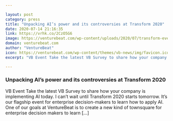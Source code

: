 ```yaml
---

layout: post
category: press
title: "Unpacking AI’s power and its controversies at Transform 2020"
date: 2020-07-14 21:16:35
link: https://vrhk.co/2CzO5G6
image: https://venturebeat.com/wp-content/uploads/2020/07/transform-event-audience.jpg?w=1200&strip=all
domain: venturebeat.com
author: "VentureBeat"
icon: https://venturebeat.com/wp-content/themes/vb-news/img/favicon.ico
excerpt: "VB Event Take the latest VB Survey to share how your company is implementing AI today. I can’t wait until Transform 2020 starts tomorrow. It’s our flagship event for enterprise decision-makers to learn how to apply AI. One of our goals at VentureBeat is to create a new kind of townsquare for enterprise decision makers to learn […]"

---
```


### Unpacking AI’s power and its controversies at Transform 2020

VB Event Take the latest VB Survey to share how your company is implementing AI today. I can’t wait until Transform 2020 starts tomorrow. It’s our flagship event for enterprise decision-makers to learn how to apply AI. One of our goals at VentureBeat is to create a new kind of townsquare for enterprise decision makers to learn […]